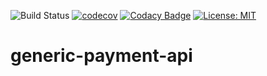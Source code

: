 <!---
This file is auto-generate by a github hook please modify r.md if you don't want to loose your work
-->
![Build Status](https://github.com/SOFTNETWORK-APP/generic-payment-api/workflows/Build/badge.svg)
[![codecov](https://codecov.io/gh/SOFTNETWORK-APP/generic-payment-api/branch/main/graph/badge.svg)](https://codecov.io/gh/SOFTNETWORK-APP/generic-payment-api/)
[![Codacy Badge](https://app.codacy.com/project/badge/Grade/f79729e67cce45aba81e1950b91ef8eb)](https://www.codacy.com/gh/SOFTNETWORK-APP/generic-payment-api/dashboard?utm_source=github.com&amp;utm_medium=referral&amp;utm_content=SOFTNETWORK-APP/generic-payment-api&amp;utm_campaign=Badge_Grade)
[![License: MIT](https://img.shields.io/badge/License-MIT-yellow.svg)](https://opensource.org/licenses/MIT)

# generic-payment-api